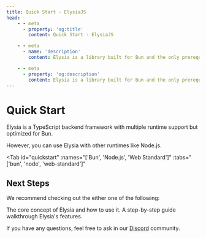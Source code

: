 ```yaml
---
title: Quick Start - ElysiaJS
head:
    - - meta
      - property: 'og:title'
        content: Quick Start - ElysiaJS

    - - meta
      - name: 'description'
        content: Elysia is a library built for Bun and the only prerequisite. To start, bootstrap a new project with "bun create elysia hi-elysia" and start the development server with "bun dev". This is all it needs to do a quick start or get started with ElysiaJS.

    - - meta
      - property: 'og:description'
        content: Elysia is a library built for Bun and the only prerequisite. To start, bootstrap a new project with "bun create elysia hi-elysia" and start the development server with "bun dev". This is all it needs to do a quick start or get started with ElysiaJS.
---
```


<script setup>
import Card from '../components/nearl/card.vue'
import Deck from '../components/nearl/card-deck.vue'
import Tab from '../components/fern/tab.vue'
</script>

# Quick Start

Elysia is a TypeScript backend framework with multiple runtime support but optimized for Bun.

However, you can use Elysia with other runtimes like Node.js.

<Tab
	id="quickstart"
	:names="['Bun', 'Node.js', 'Web Standard']"
	:tabs="['bun', 'node', 'web-standard']"
>

<template v-slot:bun>

Elysia is optimized for Bun which is a JavaScript runtime that aims to be a drop-in replacement for Node.js.

You can install Bun with the command below:

::: code-group

```bash [MacOS/Linux]
curl -fsSL https://bun.sh/install | bash
```

```bash [Windows]
powershell -c "irm bun.sh/install.ps1 | iex"
```

:::

<Tab
	id="quickstart"
	:names="['Auto Installation', 'Manual Installation']"
	:tabs="['auto', 'manual']"
>

<template v-slot:auto>

We recommend starting a new Elysia server using `bun create elysia`, which sets up everything automatically.

```bash
bun create elysia app
```

Once done, you should see the folder name `app` in your directory.

```bash
cd app
```

Start a development server by:

```bash
bun dev
```

Navigate to [localhost:3000](http://localhost:3000) should greet you with "Hello Elysia".

::: tip
Elysia ships you with `dev` command to automatically reload your server on file change.
:::

</template>

<template v-slot:manual>

To manually create a new Elysia app, install Elysia as a package:

```typescript
bun add elysia
bun add -d @types/bun
```

This will install Elysia and Bun type definitions.

Create a new file `src/index.ts` and add the following code:

```typescript
import { Elysia } from 'elysia'

const app = new Elysia()
	.get('/', () => 'Hello Elysia')
	.listen(3000)

console.log(
	`🦊 Elysia is running at ${app.server?.hostname}:${app.server?.port}`
)
```

Open your `package.json` file and add the following scripts:

```json
{
   	"scripts": {
  		"dev": "bun --watch src/index.ts",
  		"build": "bun build src/index.ts --target bun --outdir ./dist",
  		"start": "NODE_ENV=production bun dist/index.js",
  		"test": "bun test"
   	}
}
```

These scripts refer to the different stages of developing an application:

- **dev** - Start Elysia in development mode with auto-reload on code change.
- **build** - Build the application for production usage.
- **start** - Start an Elysia production server.

If you are using TypeScript, make sure to create, and update `tsconfig.json` to include `compilerOptions.strict` to `true`:

```json
{
   	"compilerOptions": {
  		"strict": true
   	}
}
```

</template>
</Tab>

</template>

<template v-slot:node>

Node.js is a JavaScript runtime for server-side applications, the most popular runtime for JavaScript which Elysia supports.

You can install Bun with the command below:

::: code-group

```bash [MacOS]
brew install node
```

```bash [Windows]
choco install nodejs
```

```bash [apt (Linux)]
sudo apt install nodejs
```

```bash [pacman (Arch)]
pacman -S nodejs npm
```

:::

## Setup

We recommended using TypeScript for your Node.js project.

<Tab
	id="language"
	:names="['TypeScript', 'JavaScript']"
	:tabs="['ts', 'js']"
>

<template v-slot:ts>

To create a new Elysia app with TypeScript, we recommended install Elysia with `tsx`:

::: code-group

```typescript [pnpm]
pnpm add elysia && \
pnpm add -d tsx @types/node typescript
```

```typescript [npm]
npm install elysia && \
npm install --save-dev tsx @types/node typescript
```

```typescript [yarn]
yarn add elysia && \
yarn add -d tsx @types/node typescript
```

:::

This will install Elysia, TypeScript, and `tsx`.

`tsx` is a CLI that transpiles TypeScript to JavaScript with hot-reload and several more feature you expected from a modern development environment.

Create a new file `src/index.ts` and add the following code:

```javascript
import { Elysia } from 'elysia'
import { node } from '@elysiajs/node'

const app = new Elysia({ adapter: node() })
	.get('/', () => 'Hello Elysia')
	.listen(3000)

console.log(
	`🦊 Elysia is running at ${app.server?.hostname}:${app.server?.port}`
)
```

Open your `package.json` file and add the following scripts:

```json
{
	"type", "module",
   	"scripts": {
  		"dev": "tsx watch src/index.ts",
    	"build": "tsc src/index.ts --outDir dist",
  		"start": "NODE_ENV=production node dist/index.js",
   	}
}
```

These scripts refer to the different stages of developing an application:

- **dev** - Start Elysia in development mode with auto-reload on code change.
- **build** - Build the application for production usage.
- **start** - Start an Elysia production server.

Make sure to create `tsconfig.json`

```bash
npx tsc init
```

Don't forget to update `tsconfig.json` to include `compilerOptions.strict` to `true`:
```json
{
   	"compilerOptions": {
  		"strict": true
   	}
}
```

</template>

<template v-slot:js>

::: warning
Using Elysia with TypeScript will miss out on some features auto-completion, advanced type checking and end-to-end type safety which is the core feature of Elysia.
:::

To create a new Elysia app with JavaScript, starts by installing Elysia:

::: code-group

```typescript [pnpm]
pnpm add elysia
```

```typescript [npm]
npm install elysia
```

```typescript [yarn]
yarn add elysia
```

:::

This will install Elysia, TypeScript, and `tsx`.

`tsx` is a CLI that transpiles TypeScript to JavaScript with hot-reload and several more feature you expected from a modern development environment.

Create a new file `src/index.ts` and add the following code:

```typescript
import { Elysia } from 'elysia'
import { node } from '@elysiajs/node'

const app = new Elysia({ adapter: node() })
	.get('/', () => 'Hello Elysia')
	.listen(3000)

console.log(
	`🦊 Elysia is running at ${app.server?.hostname}:${app.server?.port}`
)
```

Open your `package.json` file and add the following scripts:

```json
{
   	"scripts": {
  		"dev": "node src/index.ts",
  		"start": "NODE_ENV=production node src/index.js",
   	}
}
```

These scripts refer to the different stages of developing an application:

- **dev** - Start Elysia in development mode with auto-reload on code change.
- **build** - Build the application for production usage.
- **start** - Start an Elysia production server.

Make sure to create `tsconfig.json`

```bash
npx tsc init
```

Don't forget to update `tsconfig.json` to include `compilerOptions.strict` to `true`:
```json
{
   	"compilerOptions": {
  		"strict": true
   	}
}
```

</template>

</Tab>

</template>

<template v-slot:web-standard>

Elysia is a WinterCG compliance library, which means if a framework or runtime supports Web Standard Request/Response, it can run Elysia.

First, install Elysia with the command below:

::: code-group

```bash [bun]
bun install elysia
```

```bash [pnpm]
pnpm install elysia
```

```bash [npm]
npm install elysia
```

```bash [yarn]
yarn add elysia
```

:::

Next, select a runtime that supports Web Standard Request/Response.

We have a few recommendations:

<Deck>
    <Card title="Next.js" href="/integrations/nextjs">
   		Elysia as Next.js API routes.
    </Card>
    <Card title="Expo" href="/integrations/expo">
   		Elysia as Expo App Router API.
    </Card>
	<Card title="Astro" href="/integrations/astro">
		Elysia as Astro API routes.
	</Card>
	<Card title="SvelteKit" href="/integrations/sveltekit">
		Elysia as SvelteKit API routes.
	</Card>
</Deck>

### Not in the list?
If you are using a custom runtime, you may access `app.fetch` to handle the request and response manually.

```typescript
import { Elysia } from 'elysia'

const app = new Elysia()
	.get('/', () => 'Hello Elysia')
	.listen(3000)

export default app.fetch

console.log(
	`🦊 Elysia is running at ${app.server?.hostname}:${app.server?.port}`
)
```

</template>

</Tab>

## Next Steps

We recommend checking out the either one of the following:

<Deck>
    <Card title="Key Concept (5 minutes)" href="/key-concept">
    	The core concept of Elysia and how to use it.
    </Card>
    <Card title="Tutorial (15 minutes)" href="/tutorial">
    	A step-by-step guide walkthrough Elysia's features.
    </Card>
</Deck>

If you have any questions, feel free to ask in our [Discord](https://discord.gg/elysia) community.
